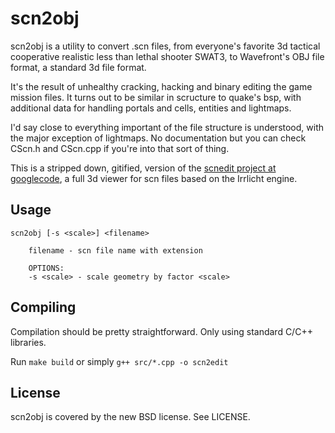 scn2obj
=======

scn2obj is a utility to convert .scn files, from everyone's favorite 3d tactical cooperative realistic less than lethal shooter SWAT3, to Wavefront's OBJ file format, a standard 3d file format.

It's the result of unhealthy cracking, hacking and binary editing the game mission files. It turns out to be similar in scructure to quake's bsp, with additional data for handling portals and cells, entities and lightmaps.

I'd say close to everything important of the file structure is understood, with the major exception of lightmaps. No documentation but you can check CScn.h and CScn.cpp if you're into that sort of thing.

This is a stripped down, gitified, version of the [scnedit project at googlecode](http://code.google.com/p/scnedit/), a full 3d viewer for scn files based on the Irrlicht engine.

Usage
-----
    scn2obj [-s <scale>] <filename>
    
        filename - scn file name with extension
         
        OPTIONS:
        -s <scale> - scale geometry by factor <scale>


Compiling
---------

Compilation should be pretty straightforward. Only using standard C/C++ libraries.

Run `make build` or simply `g++ src/*.cpp -o scn2edit`

License
-------
scn2obj is covered by the new BSD license. See LICENSE.
